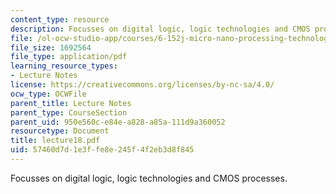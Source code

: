 ```yaml
---
content_type: resource
description: Focusses on digital logic, logic technologies and CMOS processes.
file: /ol-ocw-studio-app/courses/6-152j-micro-nano-processing-technology-fall-2005/57460d7d1e3ffe8e245f4f2eb3d8f845_lecture18.pdf
file_size: 1692564
file_type: application/pdf
learning_resource_types:
- Lecture Notes
license: https://creativecommons.org/licenses/by-nc-sa/4.0/
ocw_type: OCWFile
parent_title: Lecture Notes
parent_type: CourseSection
parent_uid: 950e560c-e84e-a828-a85a-111d9a360052
resourcetype: Document
title: lecture18.pdf
uid: 57460d7d-1e3f-fe8e-245f-4f2eb3d8f845
---
```

Focusses on digital logic, logic technologies and CMOS processes.